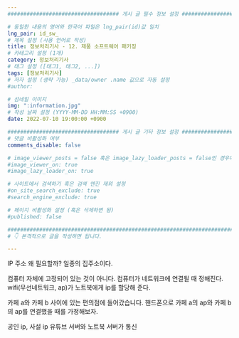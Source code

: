 ```yaml
---
################################### 게시 글 필수 정보 설정 ###################################

# 동일한 내용의 영어와 한국어 파일은 lng_pair(id)값 일치
lng_pair: id_sw_
# 제목 설정 (사용 언어로 작성)
title: 정보처리기사 - 12. 제품 소프트웨어 패키징
# 카테고리 설정 (1개)
category: 정보처리기사 
# 태그 설정 ([태그1, 태그2, ...])
tags: [정보처리기사] 
# 저자 설정 (생략 가능) _data/owner .name 값으로 자동 설정
#author: 

# 섬네일 이미지
img: ":information.jpg" 
# 작성 날짜 설정 (YYYY-MM-DD HH:MM:SS +0900)
date: 2022-07-10 19:00:00 +0900

################################### 게시 글 기타 정보 설정 ###################################
# 댓글 비활성화 여부
comments_disable: false

# image_viewer_posts = false 혹은 image_lazy_loader_posts = false인 경우에만 사용
#image_viewer_on: true
#image_lazy_loader_on: true

# 사이트에서 검색하기 혹은 검색 엔진 제외 설정 
#on_site_search_exclude: true
#search_engine_exclude: true

# 페이지 비활성화 설정 (혹은 삭제하면 됨)
#published: false

##########################################################################################
# 👇 본격적으로 글을 작성하면 됩니다. 

---
```

<!-- outline-start -->

<!-- outline-end -->
IP 주소
왜 필요할까?
일종의 집주소이다.

컴퓨터 자체에 고정되어 있는 것이 아니다.
컴퓨터가 네트워크에 연결될 때 정해진다.
wifi(무선네트워크, ap)가 노트북에게 ip를 할당해 준다.

카페 a와 카페 b 사이에 있는 편의점에 들어갔습니다. 핸드폰으로 카페 a의 ap와 카페 b의 ap를 연결했을 때를 가정해보자.

공인 ip, 사설 ip
유튜브 서버와 노트북 서버가 통신

